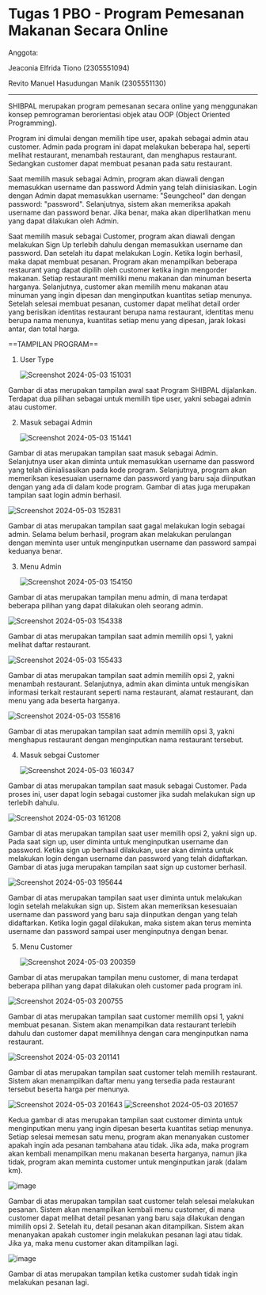 # Tugas 1 PBO - Program Pemesanan Makanan Secara Online

Anggota:

Jeaconia Elfrida Tiono (2305551094)

Revito Manuel Hasudungan Manik (2305551130)

---

SHIBPAL merupakan program pemesanan secara online yang menggunakan konsep pemrograman berorientasi objek atau OOP (Object Oriented Programming).

Program ini dimulai dengan memilih tipe user, apakah sebagai admin atau customer. Admin pada program ini dapat melakukan beberapa hal, seperti melihat restaurant, menambah restaurant, dan menghapus restaurant. Sedangkan customer dapat membuat pesanan pada satu restaurant. 

Saat memilih masuk sebagai Admin, program akan diawali dengan memasukkan username dan password Admin yang telah diinisiasikan. Login dengan Admin dapat memasukkan username: "Seungcheol" dan dengan password: "password". Selanjutnya, sistem akan memeriksa apakah username dan password benar. Jika benar, maka akan diperlihatkan menu yang dapat dilakukan oleh Admin.

Saat memilih masuk sebagai Customer, program akan diawali dengan melakukan Sign Up terlebih dahulu dengan memasukkan username dan password. Dan setelah itu dapat melakukan Login. Ketika login berhasil, maka dapat membuat pesanan. Program akan menampilkan beberapa restaurant yang dapat dipilih oleh customer ketika ingin mengorder makanan. Setiap restaurant memiliki menu makanan dan minuman beserta harganya. Selanjutnya, customer akan memilih menu makanan atau minuman yang ingin dipesan dan menginputkan kuantitas setiap menunya. Setelah selesai membuat pesanan, customer dapat melihat detail order yang berisikan identitas restaurant berupa nama restaurant, identitas menu berupa nama menunya, kuantitas setiap menu yang dipesan, jarak lokasi antar, dan total harga.


==TAMPILAN PROGRAM==

1. User Type
   
   ![Screenshot 2024-05-03 151031](https://github.com/revitomanuel/SHIBPAL/assets/146865963/be79acb9-d266-45a0-a448-1c64d4ddb731)

Gambar di atas merupakan tampilan awal saat Program SHIBPAL dijalankan. Terdapat dua pilihan sebagai untuk memilih tipe user, yakni sebagai admin atau customer.

2. Masuk sebagai Admin

   ![Screenshot 2024-05-03 151441](https://github.com/revitomanuel/SHIBPAL/assets/146865963/b99cb89e-6428-475e-99a8-be3c39f9c484)

Gambar di atas merupakan tampilan saat masuk sebagai Admin. Selanjutnya user akan diminta untuk memasukkan username dan password yang telah diinialisasikan pada kode program. Selanjutnya, program akan memeriksan kesesuaian username dan password yang baru saja diinputkan dengan yang ada di dalam kode program. Gambar di atas juga merupakan tampilan saat login admin berhasil.

   ![Screenshot 2024-05-03 152831](https://github.com/revitomanuel/SHIBPAL/assets/146865963/918318e9-81a6-4655-a29b-c851c2899c1e)

Gambar di atas merupakan tampilan saat gagal melakukan login sebagai admin. Selama belum berhasil, program akan melakukan perulangan dengan meminta user untuk menginputkan username dan password sampai keduanya benar. 

3. Menu Admin

   ![Screenshot 2024-05-03 154150](https://github.com/revitomanuel/SHIBPAL/assets/146865963/9f117ae0-891f-437b-ad1f-c71c31eb5386)

Gambar di atas merupakan tampilan menu admin, di mana terdapat beberapa pilihan yang dapat dilakukan oleh seorang admin.

   ![Screenshot 2024-05-03 154338](https://github.com/revitomanuel/SHIBPAL/assets/146865963/66a5c005-5ea8-47a6-bc39-a3718d715d39)

Gambar di atas merupakan tampilan saat admin memilih opsi 1, yakni melihat daftar restaurant.

   ![Screenshot 2024-05-03 155433](https://github.com/revitomanuel/SHIBPAL/assets/146865963/daab2bb3-b285-4f39-bda3-5b3ec51cb3d7)

Gambar di atas merupakan tampilan saat admin memilih opsi 2, yakni menambah restaurant. Selanjutnya, admin akan diminta untuk mengisikan informasi terkait restaurant seperti nama restaurant, alamat restaurant, dan menu yang ada beserta harganya.

   ![Screenshot 2024-05-03 155816](https://github.com/revitomanuel/SHIBPAL/assets/146865963/770c8fc6-81fd-4fe2-9b85-6f3285b45378)

Gambar di atas merupakan tampilan saat admin memilih opsi 3, yakni menghapus restaurant dengan menginputkan nama restaurant tersebut.

4. Masuk sebgai Customer

   ![Screenshot 2024-05-03 160347](https://github.com/revitomanuel/SHIBPAL/assets/146865963/5d11f381-8b26-4d7a-95e4-e8f4017ca2fc)

Gambar di atas merupakan tampilan saat masuk sebagai Customer. Pada proses ini, user dapat login sebagai customer jika sudah melakukan sign up terlebih dahulu. 

   ![Screenshot 2024-05-03 161208](https://github.com/revitomanuel/SHIBPAL/assets/146865963/bac94642-38d3-4741-b5f7-c81c18e8625b)

Gambar di atas merupakan tampilan saat user memilih opsi 2, yakni sign up. Pada saat sign up, user diminta untuk menginputkan username dan password. Ketika sign up berhasil dilakukan, user akan diminta untuk melakukan login dengan username dan password yang telah didaftarkan. Gambar di atas juga merupakan tampilan saat sign up customer berhasil.

   ![Screenshot 2024-05-03 195644](https://github.com/revitomanuel/SHIBPAL/assets/146865963/c07c471d-8af1-4ff7-a2a1-9d0a9c4875b4)

Gambar di atas merupakan tampilan saat user diminta untuk melakukan login setelah melakukan sign up. Sistem akan memeriksan kesesuaian username dan password yang baru saja diinputkan dengan yang telah didaftarkan. Ketika login gagal dilakukan, maka sistem akan terus meminta username dan password sampai user menginputnya dengan benar. 

5. Menu Customer
   
   ![Screenshot 2024-05-03 200359](https://github.com/revitomanuel/SHIBPAL/assets/146865963/7da82ec2-32ec-44f6-a630-cad0586537a9)

Gambar di atas merupakan tampilan menu customer, di mana terdapat beberapa pilihan yang dapat dilakukan oleh customer pada program ini.

   ![Screenshot 2024-05-03 200755](https://github.com/revitomanuel/SHIBPAL/assets/146865963/fec7a4bf-2d8e-491f-8c15-f1e87316970f)

Gambar di atas merupakan tampilan saat customer memilih opsi 1, yakni membuat pesanan. Sistem akan menampilkan data restaurant terlebih dahulu dan customer dapat memilihnya dengan cara menginputkan nama restaurant. 

   ![Screenshot 2024-05-03 201141](https://github.com/revitomanuel/SHIBPAL/assets/146865963/2f25f1c9-7b09-4599-ba6a-e95721ed54cd)

Gambar di atas merupakan tampilan saat customer telah memilih restaurant. Sistem akan menampilkan daftar menu yang tersedia pada restaurant tersebut beserta harga per menunya. 

   ![Screenshot 2024-05-03 201643](https://github.com/revitomanuel/SHIBPAL/assets/146865963/b90f2c65-3f0a-4be1-b279-7c9a52931c9c)
   ![Screenshot 2024-05-03 201657](https://github.com/revitomanuel/SHIBPAL/assets/146865963/e16db048-a22a-4002-b0b0-e4409a0937bf)

Kedua gambar di atas merupakan tampilan saat customer diminta untuk menginputkan menu yang ingin dipesan beserta kuantitas setiap menunya. Setiap selesai memesan satu menu, program akan menanyakan customer apakah ingin ada pesanan tambahana atau tidak. Jika ada, maka program akan kembali menampilkan menu makanan beserta harganya, namun jika tidak, program akan meminta customer untuk menginputkan jarak (dalam km).

   ![image](https://github.com/revitomanuel/SHIBPAL/assets/146865963/1ccfe2dc-6083-4dd1-9b04-6b4011082dfc)

Gambar di atas merupakan tampilan saat customer telah selesai melakukan pesanan. Sistem akan menampilkan kembali menu customer, di mana customer dapat melihat detail pesanan yang baru saja dilakukan dengan mimilih opsi 2. Setelah itu, detail pesanan akan ditampilkan. Sistem akan menanyakan apakah customer ingin melakukan pesanan lagi atau tidak. Jika ya, maka menu customer akan ditampilkan lagi.

   ![image](https://github.com/revitomanuel/SHIBPAL/assets/146865963/7b0b00eb-0e65-4818-8407-bfe8a2c57530)

Gambar di atas merupakan tampilan ketika customer sudah tidak ingin melakukan pesanan lagi. 










